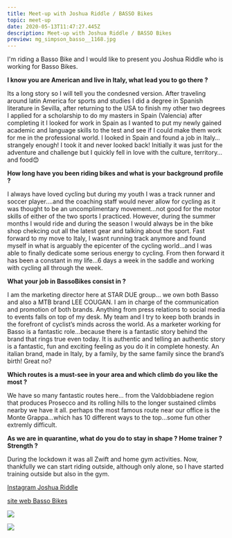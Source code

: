 ```yaml
---
title: Meet-up with Joshua Riddle / BASSO Bikes
topic: meet-up
date: 2020-05-13T11:47:27.445Z
description: Meet-up with Joshua Riddle / BASSO Bikes
preview: mg_simpson_basso__1168.jpg
---
```



I'm riding a Basso Bike and I would like to present you Joshua Riddle who is working for Basso Bikes. 

**I know you are American and live in Italy, what lead you to go there ?**

Its a long story so I will tell you the condesned version. After traveling around latin America for sports and studies I did a degree in Spanish literature in Sevilla, after returning to the USA to finish my other two degrees I applied for a scholarship to do my masters in Spain (Valencia) after completing it I looked for work in Spain as I wanted to put my newly gained academic and language skills to the test and see if I could make them work for me in the professional world. I looked in Spain and found a job in Italy… strangely enough! I took it and never looked back! Initially it was just for the adventure and challenge but I quickly fell in love with the culture, territory…and food😊

**How long have you been riding bikes and what is your background profile ?**

I always have loved cycling but during my youth I was a track runner and soccer player….and the coaching staff would never allow for cycling as it was thought to be an uncomplimentary movement…not good for the motor skills of either of the two sports I practiced. However, during the summer months I would ride and during the season I would always be in the bike shop chekcing out all the latest gear and talking about the sport. Fast forward to my move to Italy, I wasnt running track anymore and found myself in what is arguably the epicenter of the cycling world…and I was able to finally dedicate some serious energy to cycling. From then forward it has been a constant in my life…6 days a week in the saddle and working with cycling all through the week.

**What your job in BassoBikes consist in ?**

I am the marketing director here at STAR DUE group… we own both Basso and also a MTB brand LEE COUGAN. I am in charge of the communication and promotion of both brands. Anything from press relations to social media to events falls on top of my desk. My team and I try to keep both brands in the forefront of cyclist’s minds across the world. As a marketer working for Basso is a fantastic role…because there is a fantastic story behind the brand that rings true even today. It is authentic and telling an authentic story is a fantastic, fun and exciting feeling as you do it in complete honesty. An italian brand, made in Italy, by a family, by the same family since the brand’s birth! Great no?

**Which routes is a must-see in your area and which climb do you like the most ?**

We have so many fantastic routes here… from the Valdobbiadene region that produces Prosecco and its rolling hills to the longer sustained climbs nearby we have it all. perhaps the most famous route near our office is the Monte Grappa…which has 10 different ways to the top…some fun other extremly difficult.

**As we are in quarantine, what do you do to stay in shape ? Home trainer ? Strength ?**

During the lockdown it was all Zwift and home gym activities. Now, thankfully we can start riding outside, although only alone, so I have started training outside but also in the gym.

[Instagram Joshua Riddle](https://www.instagram.com/joshua_thomas_riddle/?hl=fr)

[site web Basso Bikes](https://www.bassobikes.com/)

![](mg_simpson_basso__1610.jpg)

![](mg_simpson_basso__1879.jpg)